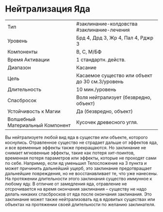 # Нейтрализация Яда

|                                  |                                                 |
| -------------------------------- | ----------------------------------------------- |
| Тип                              | #заклинание-колдовства #заклинание-лечения      | 
| Уровень                          | Брд 4, Дрд 3, Жр 4, Пал 4, Рджр 3               |
| Компоненты                       | В, С, М/БФ                                      |
| Время Активации                  | 1 стандартн. действ.                            |
| Диапазон                         | Касание                                         |
| Цель                             | Касаемое существо или объект до 30 см.3/уровень |
| Длительность                     | 10 мин./уровень                                 |
| Спасбросок                       | Воля нейтрализует (безвредно, объект)           |
| Устойчивость к Магии             | Да (безвредно, объект)                          |
| Волшебный Материальный Компонент | Кусочек древесного угля.                        |

Вы нейтрализуете любой вид яда в существе или объекте, которого коснулись. Отравленное существо не страдает дальше от эффектов яда, и все временные эффекты также прекращаются. Но заклинание не снимает мгновенные эффекты, такие как потеря хит-поинтов, временная потеря параметров или эффекты, которые не проходят сами по себе. Например, если яд уменьшил Телосложение на 3 пункта и может причинить дальнейший ущерб, это заклинание предотвращает дальнейшие повреждения, но не восстанавливает те, что уже нанесены. На протяжении длительности этого заклинания существо иммунное к любому яду. В отличие от замедления яда, отравление не отсрочивается на время окончания заклинания – существу не надо делать никаких спасбросков от яда после окончания заклинания. Это заклинание может также нейтрализовать яд в ядовитых существах или объектах на протяжении своей длительности по желанию заклинателя. 
